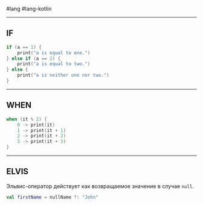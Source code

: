 #lang #lang-kotlin

---
## IF

```kotlin
if (a == 1) {
    print("a is equal to one.")
} else if (a == 2) {
    print("a is equal to two.")
} else {
    print("a is neither one nor two.")
}
```

---

## WHEN

```kotlin
when (it % 2) {
    0 -> print(it)
    1 -> print(it + 1)
    2 -> print(it + 2)
    3 -> print(it + 3)
}
```

---

## ELVIS

Эльвис-оператор действует как возвращаемое значение в случае `null`.

```kotlin
val firstName = nullName ?: "John"
```
